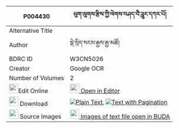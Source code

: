 |P004430|ཕུག་ལུགས་རྩིས་ཀྱི་ལེགས་བཤད་བཻ་ཌཱུར་དཀར་པོ། 
| --- | --- 
|Alternative Title |
|Author| སྡེ་སྲིད་སངས་རྒྱས་རྒྱ་མཚོ།
|BDRC ID | W3CN5026
|Creator | Google OCR
|Number of Volumes| 2
|<img width="25" src="https://img.icons8.com/color/25/000000/edit-property.png">Edit Online| [<img width="25" src="https://avatars.githubusercontent.com/u/45091458?s=200&v=4"> Open in Editor](http://editor.openpecha.org/P004430)
|<img width="25" src="https://img.icons8.com/fluent/48/000000/download-2.png"/>  Download | [![](https://img.icons8.com/color/20/000000/txt.png)Plain Text](https://github.com/Openpecha/P004430/releases/download/v1/pukluk_tsi_kyi_lekshe_bai_dur__plain_P004430.zip), [![](https://img.icons8.com/color/20/000000/txt.png)Text with Pagination](https://github.com/Openpecha/P004430/releases/download/v1/pukluk_tsi_kyi_lekshe_bai_dur__pages_P004430.zip)
|<img width="25" src="https://img.icons8.com/plasticine/100/000000/pictures-folder.png"/>  Source Images | [<img width="25" src="https://library.bdrc.io/icons/BUDA-small.svg"> Images of text file open in BUDA](https://library.bdrc.io/show/bdr:W3CN5026)